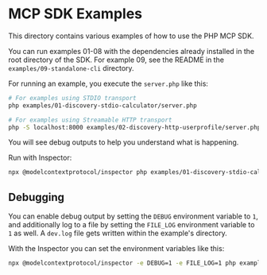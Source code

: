 # MCP SDK Examples

This directory contains various examples of how to use the PHP MCP SDK.

You can run examples 01-08 with the dependencies already installed in the root directory of the SDK. For example 09, see the
README in the `examples/09-standalone-cli` directory.

For running an example, you execute the `server.php` like this:
```bash
# For examples using STDIO transport
php examples/01-discovery-stdio-calculator/server.php

# For examples using Streamable HTTP transport
php -S localhost:8000 examples/02-discovery-http-userprofile/server.php
```

You will see debug outputs to help you understand what is happening.

Run with Inspector:

```bash
npx @modelcontextprotocol/inspector php examples/01-discovery-stdio-calculator/server.php
```

## Debugging

You can enable debug output by setting the `DEBUG` environment variable to `1`, and additionally log to a file by
setting the `FILE_LOG` environment variable to `1` as well. A `dev.log` file gets written within the example's
directory.

With the Inspector you can set the environment variables like this:
```bash
npx @modelcontextprotocol/inspector -e DEBUG=1 -e FILE_LOG=1 php examples/01-discovery-stdio-calculator/server.php
```
